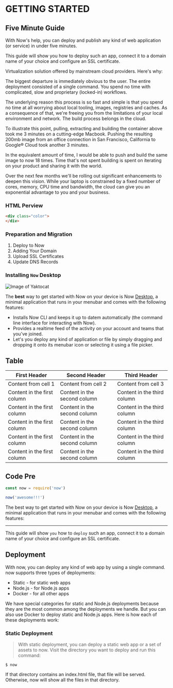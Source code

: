 # GETTING STARTED

## Five Minute Guide

With Now's help, you can deploy and publish any kind of web application (or service) in under five minutes.

This guide will show you how to deploy such an app, connect it to a domain name of your choice and configure an SSL certificate.

Virtualization solution offered by mainstream cloud providers. Here's why:

The biggest departure is immediately obvious to the user. The entire deployment consisted of a single command. You spend no time with complicated, slow and proprietary (locked-in) workflows.

The underlying reason this process is so fast and simple is that you spend no time at all worrying about local tooling, images, registries and caches. As a consequence of that, we're freeing you from the limitations of your local environment and network. The build process belongs in the cloud.

To illustrate this point, pulling, extracting and building the container above took me 3 minutes on a cutting-edge Macbook. Pushing the resulting 200mb image from an office connection in San Francisco, California to Google® Cloud took another 3 minutes.

In the equivalent amount of time, I would be able to push and build the same image to now 18 times. Time that's not spent building is spent on iterating on your product and sharing it with the world.

Over the next few months we'll be rolling out significant enhancements to deepen this vision. While your laptop is constrained by a fixed number of cores, memory, CPU time and bandwidth, the cloud can give you an exponential advantage to you and your business.

### HTML Perview
```html
<div class="color">
</div>
```

### Preparation and Migration
1. Deploy to Now
2. Adding Your Domain
3. Upload SSL Certificates
4. Update DNS Records

### Installing `Now` Desktop

![Image of Yaktocat](https://octodex.github.com/images/yaktocat.png)


The __best__ way to get started with Now on your device is Now [Desktop](https://zeit.co/docs), a minimal application that runs in your menubar and comes with the following features:

- Installs Now CLI and keeps it up to datem automatically (the command line interface for interacting with Now).
- Provides a realtime feed of the activity on your account and teams that you've joined.
- Let's you deploy any kind of application or file by simply dragging and dropping it onto its menubar icon or selecting it using a file picker.

## Table

First Header | Second Header | Third Header
------------ | ------------- | ------------
Content from cell 1 | Content from cell 2 | Content from cell 3
Content in the first column | Content in the second column | Content in the third column
Content in the first column | Content in the second column | Content in the third column
Content in the first column | Content in the second column | Content in the third column
Content in the first column | Content in the second column | Content in the third column
Content in the first column | Content in the second column | Content in the third column

## Code Pre

```javascript
const now = require('now')

now('awesome!!!')
```

The best way to get started with Now on your device is Now [Desktop](https://zeit.co/docs), a minimal application that runs in your menubar and comes with the following features:

----------------------

This guide will show `you` how to `deploy` such an app, connect it to a domain name of your choice and configure an SSL certificate.


## Deployment

With now, you can deploy any kind of web app by using a single command. now supports three types of deployments:

- Static - for static web apps
- Node.js - for Node.js apps
- Docker - for all other apps

We have special categories for static and Node.js deployments because they are the most common among the deployments we handle. But you can also use Docker to deploy static and Node.js apps.
Here is how each of these deployments work:

### Static Deployment

> With static deployment, you can deploy a static web app or a set of assets to now. Visit the directory you want to deploy and run this command:

```
$ now
```

If that directory contains an index.html file, that file will be served. Otherwise, now will show all the files in that directory.
